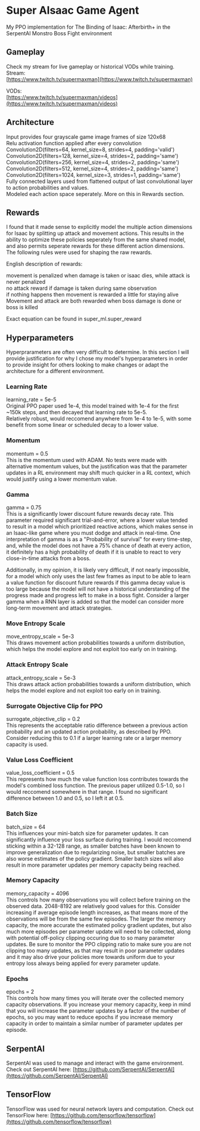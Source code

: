 # Super AIsaac Game Agent
My PPO implementation for The Binding of Isaac: Afterbirth+ in the SerpentAI Monstro Boss Fight environment

## Gameplay
Check my stream for live gameplay or historical VODs while training.  
Stream:  
[https://www.twitch.tv/supermaxman](https://www.twitch.tv/supermaxman)

VODs:  
[https://www.twitch.tv/supermaxman/videos](https://www.twitch.tv/supermaxman/videos)

## Architecture
Input provides four grayscale game image frames of size 120x68  
Relu activation function applied after every convolution  
Convolution2D(filters=64, kernel_size=8, strides=4, padding='valid')  
Convolution2D(filters=128, kernel_size=4, strides=2, padding='same')  
Convolution2D(filters=256, kernel_size=4, strides=2, padding='same')  
Convolution2D(filters=512, kernel_size=4, strides=2, padding='same')  
Convolution2D(filters=1024, kernel_size=3, strides=1, padding='same')  
Fully connected layers used from flattened output of last convolutional layer to action probabilities and values.  
Modeled each action space seperately. More on this in Rewards section.  

## Rewards
I found that it made sense to explicitly model the multiple action dimensions for Isaac by splitting up attack and movement actions. This results in the ability to optimize these policies seperately from the same shared model, and also permits seperate rewards for these different action dimensions. The following rules were used for shaping the raw rewards.

English description of rewards:

movement is penalized when damage is taken or isaac dies, while attack is never penalized  
no attack reward if damage is taken during same observation  
if nothing happens then movement is rewarded a little for staying alive  
Movement and attack are both rewarded when boss damage is done or boss is killed  

Exact equation can be found in super_ml.super_reward

## Hyperparameters 
Hyperprarameters are often very difficult to determine. In this section I will provide justification for why I chose my model's hyperparameters in order to provide insight for others looking to make changes or adapt the architecture for a different environment. 

### Learning Rate
learning_rate = 5e-5  
Original PPO paper used 1e-4, this model trained with 1e-4 for the first ~150k steps, and then decayed that learning rate to 5e-5.  
Relatively robust, would reccomend anywhere from 1e-4 to 1e-5, with some benefit from some linear or scheduled decay to a lower value.  

### Momentum
momentum = 0.5  
This is the momentum used with ADAM. No tests were made with alternative momentum values, but the justification was that the parameter updates in a RL environment may shift much quicker in a RL context, which would justify using a lower momentum value. 

### Gamma
gamma = 0.75  
This is a significantly lower discount future rewards decay rate. This parameter required significant trial-and-error, where a lower value tended to result in a model which prioritized reactive actions, which makes sense in an Isaac-like game where you must dodge and attack in real-time. One interpretation of gamma is as a "Probability of survival" for every time-step, and, while the model does not have a 75% chance of death at every action, it definitely has a high probability of death if it is unable to react to very close-in-time attacks from a boss. 

Additionally, in my opinion, it is likely very difficult, if not nearly impossible, for a model which only uses the last few frames as input to be able to learn a value function for discount future rewards if this gamma decay value is too large because the model will not have a historical understanding of the progress made and progress left to make in a boss fight. Consider a larger gamma when a RNN layer is added so that the model can consider more long-term movement and attack strategies. 

### Move Entropy Scale
move_entropy_scale = 5e-3  
This draws movement action probabilities towards a uniform distribution, which helps the model explore and not exploit too early on in training.

### Attack Entropy Scale
attack_entropy_scale = 5e-3  
This draws attack action probabilities towards a uniform distribution, which helps the model explore and not exploit too early on in training.

### Surrogate Objective Clip for PPO
surrogate_objective_clip = 0.2  
This represents the acceptable ratio difference between a previous action probability and an updated action probability, as described by PPO. Consider reducing this to 0.1 if a larger learning rate or a larger memory capacity is used.

### Value Loss Coefficient
value_loss_coefficient = 0.5  
This represents how much the value function loss contributes towards the model's combined loss function. The previous paper utilized 0.5-1.0, so I would reccomend somewhere in that range. I found no significant difference between 1.0 and 0.5, so I left it at 0.5.

### Batch Size 
batch_size = 64  
This influences your mini-batch size for parameter updates. It can significantly influence your loss surface during training. I would reccomend sticking within a 32-128 range, as smaller batches have been known to improve generalization due to regularizing noise, but smaller batches are also worse estimates of the policy gradient. Smaller batch sizes will also result in more parameter updates per memory capacity being reached.

### Memory Capacity
memory_capacity = 4096  
This controls how many observations you will collect before training on the observed data. 2048-8192 are relatively good values for this. Consider increasing if average episode length increases, as that means more of the observations will be from the same few episodes. The larger the memory capacity, the more accurate the estimated policy gradient updates, but also much more episodes per parameter update will need to be collected, along with potential off-policy clipping occuring due to so many parameter updates. Be sure to monitor the PPO clipping ratio to make sure you are not clipping too many updates, as that may result in poor parameter updates and it may also drive your policies more towards uniform due to your entropy loss always being applied for every parameter update.

### Epochs
epochs = 2  
This controls how many times you will iterate over the collected memory capacity observations. If you increase your memory capacity, keep in mind that you will increase the parameter updates by a factor of the number of epochs, so you may want to reduce epochs if you increase memory capacity in order to maintain a similar number of parameter updates per episode.

## SerpentAI
SerpentAI was used to manage and interact with the game environment.
Check out SerpentAI here: [https://github.com/SerpentAI/SerpentAI](https://github.com/SerpentAI/SerpentAI)

## TensorFlow
TensorFlow was used for neural network layers and computation. 
Check out TensorFlow here: [https://github.com/tensorflow/tensorflow](https://github.com/tensorflow/tensorflow)
